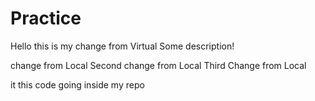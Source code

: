 # Practice
Hello this is my change from Virtual
Some description!

change from Local
Second change from Local
Third Change from Local

it this code going inside my repo


